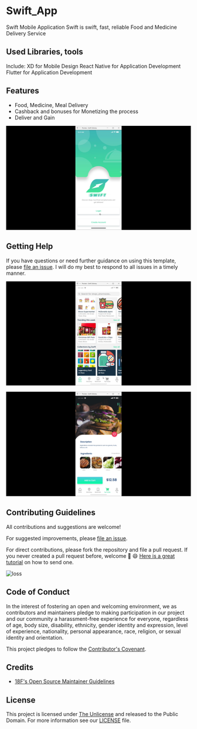 # Swift_App
Swift Mobile Application
Swift is swift, fast, reliable Food and Medicine Delivery Service


## Used Libraries, tools
Include:
  XD for Mobile Design
  React Native for Application Development
  Flutter for Application Development

## Features

- Food, Medicine, Meal Delivery
- Cashback and bonuses for Monetizing the process
- Deliver and Gain

![login](https://github.com/Swift-Delivery/Swift_App/blob/main/img/Screenshot%20(359).png)
## Getting Help

If you have questions or need further guidance on using this template, please [file an issue](https://github.com/Swift-Delivery/Swift_App/issues). I will do my best to respond to all issues in a timely manner.

![login](https://github.com/Swift-Delivery/Swift_App/blob/main/img/Screenshot%20(370).png)

![login](https://github.com/Swift-Delivery/Swift_App/blob/main/img/Screenshot%20(365).png)

## Contributing Guidelines

All contributions and suggestions are welcome!

For suggested improvements, please [file an issue](https://github.com/Swift-Delivery/Swift_App/issues).

For direct contributions, please fork the repository and file a pull request. If you never created a pull request before, welcome 🎉 😄 [Here is a great tutorial](https://egghead.io/series/how-to-contribute-to-an-open-source-project-on-github) on how to send one.


![loss](https://user-images.githubusercontent.com/57037068/86542872-a3735e00-bf2a-11ea-9582-9c63a0f22959.PNG)

## Code of Conduct

In the interest of fostering an open and welcoming environment, we as contributors and maintainers pledge to making participation in our project and our community a harassment-free experience for everyone, regardless of age, body size, disability, ethnicity, gender identity and expression, level of experience, nationality, personal appearance, race, religion, or sexual identity and orientation.

This project pledges to follow the [Contributor's Covenant](http://contributor-covenant.org/version/1/4/).

## Credits


- [18F's Open Source Maintainer Guidelines](https://pages.18f.gov/open-source-program/pages/maintainer_guidelines/)

## License

This project is licensed under [The Unlicense](https://unlicense.org/) and released to the Public Domain. For more information see our [LICENSE](https://github.com/ascott1/readme-template/blob/master/LICENSE) file.
